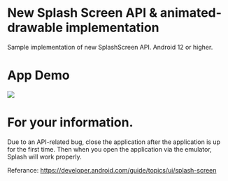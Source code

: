# New Splash Screen API & animated-drawable implementation
Sample implementation of new SplashScreen API. Android 12 or higher.

# App Demo

![](https://github.com/EkremYigit/new-splash-api-with-animated-drawable/blob/master/AppDemo.gif)



# For your information.

Due to an API-related bug, close the application after the application is up for the first time. Then when you open the application via the emulator, Splash will work properly.


Referance: https://developer.android.com/guide/topics/ui/splash-screen

